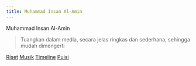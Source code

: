 ```yaml
---
title: Muhammad Insan Al-Amin
---
```


Muhammad Insan Al-Amin

> Tuangkan dalam media, secara jelas ringkas dan sederhana, sehingga mudah dimengerti 

[Riset](/riset)
[Musik](/musik)
[Timeline](/timeline)
[Puisi](/puisi)

